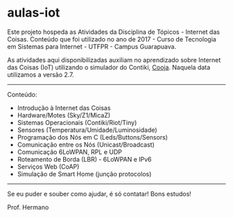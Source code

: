 # aulas-iot

Este projeto hospeda as Atividades da Disciplina de Tópicos - Internet das Coisas. Conteúdo que foi utilizado no ano de 2017 - Curso de Tecnologia em Sistemas para Internet - UTFPR - Campus Guarapuava.

As atividades aqui disponibilizadas auxiliam no aprendizado sobre Internet das Coisas (IoT) utilizando o simulador do Contiki, [Cooja](https://docs.contiki-ng.org/en/develop/doc/tutorials/Running-Contiki-NG-in-Cooja.html). Naquela data utilizamos a versão 2.7.

* * *

Conteúdo:
- Introdução à Internet das Coisas
- Hardware/Motes (Sky/Z1/MicaZ)
- Sistemas Operacionais (Contiki/Riot/Tiny)
- Sensores (Temperatura/Umidade/Luminosidade)
- Programação dos Nós em C (Leds/Buttons/Sensors)
- Comunicação entre os Nós (Unicast/Broadcast)
- Comunicação 6LoWPAN, RPL e UDP
- Roteamento de Borda (LBR) - 6LoWPAN e IPv6
- Serviços Web (CoAP)
- Simulação de Smart Home (junção protocolos)

* * *

Se eu puder e souber como ajudar, é só contatar! Bons estudos!

Prof. Hermano

